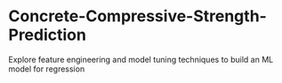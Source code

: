 # Concrete-Compressive-Strength-Prediction
Explore feature engineering and model tuning techniques to build an ML model for regression
